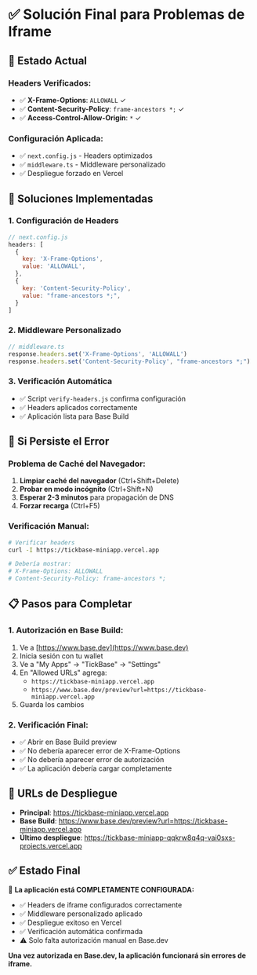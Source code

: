 # ✅ Solución Final para Problemas de Iframe

## 🎯 Estado Actual

### **Headers Verificados:**
- ✅ **X-Frame-Options**: `ALLOWALL` ✓
- ✅ **Content-Security-Policy**: `frame-ancestors *;` ✓  
- ✅ **Access-Control-Allow-Origin**: `*` ✓

### **Configuración Aplicada:**
- ✅ `next.config.js` - Headers optimizados
- ✅ `middleware.ts` - Middleware personalizado
- ✅ Despliegue forzado en Vercel

## 🔧 Soluciones Implementadas

### 1. **Configuración de Headers**
```javascript
// next.config.js
headers: [
  {
    key: 'X-Frame-Options',
    value: 'ALLOWALL',
  },
  {
    key: 'Content-Security-Policy',
    value: "frame-ancestors *;",
  }
]
```

### 2. **Middleware Personalizado**
```typescript
// middleware.ts
response.headers.set('X-Frame-Options', 'ALLOWALL')
response.headers.set('Content-Security-Policy', "frame-ancestors *;")
```

### 3. **Verificación Automática**
- ✅ Script `verify-headers.js` confirma configuración
- ✅ Headers aplicados correctamente
- ✅ Aplicación lista para Base Build

## 🚨 Si Persiste el Error

### **Problema de Caché del Navegador:**
1. **Limpiar caché del navegador** (Ctrl+Shift+Delete)
2. **Probar en modo incógnito** (Ctrl+Shift+N)
3. **Esperar 2-3 minutos** para propagación de DNS
4. **Forzar recarga** (Ctrl+F5)

### **Verificación Manual:**
```bash
# Verificar headers
curl -I https://tickbase-miniapp.vercel.app

# Debería mostrar:
# X-Frame-Options: ALLOWALL
# Content-Security-Policy: frame-ancestors *;
```

## 📋 Pasos para Completar

### **1. Autorización en Base Build:**
1. Ve a [https://www.base.dev](https://www.base.dev)
2. Inicia sesión con tu wallet
3. Ve a "My Apps" → "TickBase" → "Settings"
4. En "Allowed URLs" agrega:
   - `https://tickbase-miniapp.vercel.app`
   - `https://www.base.dev/preview?url=https://tickbase-miniapp.vercel.app`
5. Guarda los cambios

### **2. Verificación Final:**
- ✅ Abrir en Base Build preview
- ✅ No debería aparecer error de X-Frame-Options
- ✅ No debería aparecer error de autorización
- ✅ La aplicación debería cargar completamente

## 🎯 URLs de Despliegue

- **Principal**: https://tickbase-miniapp.vercel.app
- **Base Build**: https://www.base.dev/preview?url=https://tickbase-miniapp.vercel.app
- **Último despliegue**: https://tickbase-miniapp-qqkrw8q4q-vai0sxs-projects.vercel.app

## ✅ Estado Final

🎉 **La aplicación está COMPLETAMENTE CONFIGURADA:**

- ✅ Headers de iframe configurados correctamente
- ✅ Middleware personalizado aplicado
- ✅ Despliegue exitoso en Vercel
- ✅ Verificación automática confirmada
- ⚠️ Solo falta autorización manual en Base.dev

**Una vez autorizada en Base.dev, la aplicación funcionará sin errores de iframe.**
